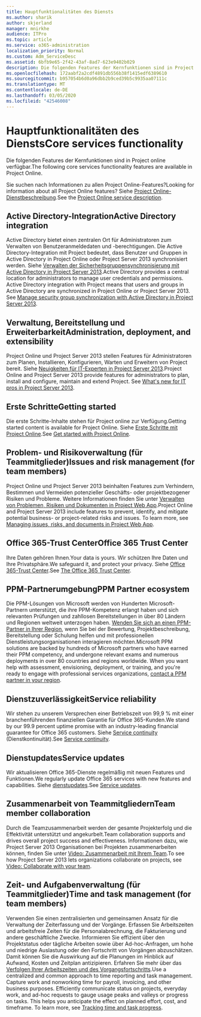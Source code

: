 ```yaml
---
title: Hauptfunktionalitäten des Diensts
ms.author: sharik
author: skjerland
manager: mnirkhe
audience: ITPro
ms.topic: article
ms.service: o365-administration
localization_priority: Normal
ms.custom: Adm_ServiceDesc
ms.assetid: 6bfb9e65-2f42-43af-8ad7-623e9402b029
description: Die folgenden Features der Kernfunktionen sind in Project online verfügbar.
ms.openlocfilehash: 172aabf2a2cdf4891db556b38f1415edf6389610
ms.sourcegitcommit: b957054b6d0a96dbb2b9ced39b5c9935aa07111c
ms.translationtype: MT
ms.contentlocale: de-DE
ms.lasthandoff: 03/05/2020
ms.locfileid: "42546008"
---
```

# <a name="core-services-functionality"></a><span data-ttu-id="8de80-103">Hauptfunktionalitäten des Diensts</span><span class="sxs-lookup"><span data-stu-id="8de80-103">Core services functionality</span></span>

<span data-ttu-id="8de80-104">Die folgenden Features der Kernfunktionen sind in Project online verfügbar.</span><span class="sxs-lookup"><span data-stu-id="8de80-104">The following core services functionality features are available in Project Online.</span></span>
  
<span data-ttu-id="8de80-105">Sie suchen nach Informationen zu allen Project Online-Features?</span><span class="sxs-lookup"><span data-stu-id="8de80-105">Looking for information about all Project Online features?</span></span> <span data-ttu-id="8de80-106">Siehe [Project Online-Dienstbeschreibung](project-online-service-description.md).</span><span class="sxs-lookup"><span data-stu-id="8de80-106">See the [Project Online service description](project-online-service-description.md).</span></span>
  
## <a name="active-directory-integration"></a><span data-ttu-id="8de80-107">Active Directory-Integration</span><span class="sxs-lookup"><span data-stu-id="8de80-107">Active Directory integration</span></span>

<span data-ttu-id="8de80-p102">Active Directory bietet einen zentralen Ort für Administratoren zum Verwalten von Benutzeranmeldedaten und -berechtigungen. Die Active Directory-Integration mit Project bedeutet, dass Benutzer und Gruppen in Active Directory in Project Online oder Project Server 2013 synchronisiert werden. Siehe [Verwalten der Sicherheitsgruppensynchronisierung mit Active Directory in Project Server 2013](https://go.microsoft.com/fwlink/p/?LinkId=402631).</span><span class="sxs-lookup"><span data-stu-id="8de80-p102">Active Directory provides a central location for administrators to manage user credentials and permissions. Active Directory integration with Project means that users and groups in Active Directory are synchronized in Project Online or Project Server 2013. See [Manage security group synchronization with Active Directory in Project Server 2013](https://go.microsoft.com/fwlink/p/?LinkId=402631).</span></span>
  
## <a name="administration-deployment-and-extensibility"></a><span data-ttu-id="8de80-111">Verwaltung, Bereitstellung und Erweiterbarkeit</span><span class="sxs-lookup"><span data-stu-id="8de80-111">Administration, deployment, and extensibility</span></span>

<span data-ttu-id="8de80-p103">Project Online und Project Server 2013 stellen Features für Administratoren zum Planen, Installieren, Konfigurieren, Warten und Erweitern von Project bereit. Siehe [Neuigkeiten für IT-Experten in Project Server 2013](https://go.microsoft.com/fwlink/p/?LinkId=272017).</span><span class="sxs-lookup"><span data-stu-id="8de80-p103">Project Online and Project Server 2013 provide features for administrators to plan, install and configure, maintain and extend Project. See [What's new for IT pros in Project Server 2013](https://go.microsoft.com/fwlink/p/?LinkId=272017).</span></span>
  
## <a name="getting-started"></a><span data-ttu-id="8de80-114">Erste Schritte</span><span class="sxs-lookup"><span data-stu-id="8de80-114">Getting started</span></span>

<span data-ttu-id="8de80-115">Die erste Schritte-Inhalte stehen für Project online zur Verfügung.</span><span class="sxs-lookup"><span data-stu-id="8de80-115">Getting started content is available for Project Online.</span></span> <span data-ttu-id="8de80-116">Siehe [Erste Schritte mit Project Online](https://support.office.com/en-us/article/Get-started-with-Project-Online-E3E5F64F-ADA5-4F9D-A578-130B2D4E5F11?ui=en-US&amp;rs=en-US&amp;ad=US).</span><span class="sxs-lookup"><span data-stu-id="8de80-116">See [Get started with Project Online](https://support.office.com/en-us/article/Get-started-with-Project-Online-E3E5F64F-ADA5-4F9D-A578-130B2D4E5F11?ui=en-US&amp;rs=en-US&amp;ad=US).</span></span>
  
## <a name="issues-and-risk-management-for-team-members"></a><span data-ttu-id="8de80-117">Problem- und Risikoverwaltung (für Teammitglieder)</span><span class="sxs-lookup"><span data-stu-id="8de80-117">Issues and risk management (for team members)</span></span>

<span data-ttu-id="8de80-p105">Project Online und Project Server 2013 beinhalten Features zum Verhindern, Bestimmen und Vermeiden potenzieller Geschäfts- oder projektbezogener Risiken und Probleme. Weitere Informationen finden Sie unter [Verwalten von Problemen, Risiken und Dokumenten in Project Web App](https://go.microsoft.com/fwlink/?LinkId=402634).</span><span class="sxs-lookup"><span data-stu-id="8de80-p105">Project Online and Project Server 2013 include features to prevent, identify, and mitigate potential business- or project-related risks and issues. To learn more, see [Managing issues, risks, and documents in Project Web App](https://go.microsoft.com/fwlink/?LinkId=402634).</span></span>
  
## <a name="office-365-trust-center"></a><span data-ttu-id="8de80-120">Office 365-Trust Center</span><span class="sxs-lookup"><span data-stu-id="8de80-120">Office 365 Trust Center</span></span>

<span data-ttu-id="8de80-121">Ihre Daten gehören Ihnen.</span><span class="sxs-lookup"><span data-stu-id="8de80-121">Your data is yours.</span></span> <span data-ttu-id="8de80-122">Wir schützen Ihre Daten und Ihre Privatsphäre.</span><span class="sxs-lookup"><span data-stu-id="8de80-122">We safeguard it, and protect your privacy.</span></span> <span data-ttu-id="8de80-123">Siehe [Office 365-Trust Center](https://go.microsoft.com/fwlink/?LinkId=402637).</span><span class="sxs-lookup"><span data-stu-id="8de80-123">See [The Office 365 Trust Center](https://go.microsoft.com/fwlink/?LinkId=402637).</span></span>
  
## <a name="ppm-partner-ecosystem"></a><span data-ttu-id="8de80-124">PPM-Partnerumgebung</span><span class="sxs-lookup"><span data-stu-id="8de80-124">PPM Partner ecosystem</span></span>

<span data-ttu-id="8de80-p107">Die PPM-Lösungen von Microsoft werden von Hunderten Microsoft-Partnern unterstützt, die ihre PPM-Kompetenz erlangt haben und sich relevanten Prüfungen und zahllosen Bereitstellungen in über 80 Ländern und Regionen weltweit unterzogen haben. [Wenden Sie sich an einen PPM-Partner in Ihrer Region](https://go.microsoft.com/fwlink/p/?LinkId=272646), wenn Sie bei der Bewertung, Projektbeschreibung, Bereitstellung oder Schulung helfen und mit professionellen Dienstleistungsorganisationen interagieren möchten.</span><span class="sxs-lookup"><span data-stu-id="8de80-p107">Microsoft PPM solutions are backed by hundreds of Microsoft partners who have earned their PPM competency, and undergone relevant exams and numerous deployments in over 80 countries and regions worldwide. When you want help with assessment, envisioning, deployment, or training, and you're ready to engage with professional services organizations, [contact a PPM partner in your region](https://go.microsoft.com/fwlink/p/?LinkId=272646).</span></span>
  
## <a name="service-reliability"></a><span data-ttu-id="8de80-127">Dienstzuverlässigkeit</span><span class="sxs-lookup"><span data-stu-id="8de80-127">Service reliability</span></span>

<span data-ttu-id="8de80-128">Wir stehen zu unserem Versprechen einer Betriebszeit von 99,9 % mit einer branchenführenden finanziellen Garantie für Office 365-Kunden.</span><span class="sxs-lookup"><span data-stu-id="8de80-128">We stand by our 99.9 percent uptime promise with an industry-leading financial guarantee for Office 365 customers.</span></span> <span data-ttu-id="8de80-129">Siehe [Service continuity](https://go.microsoft.com/fwlink/?LinkId=402653) (Dienstkontinuität).</span><span class="sxs-lookup"><span data-stu-id="8de80-129">See [Service continuity](https://go.microsoft.com/fwlink/?LinkId=402653).</span></span>
  
## <a name="service-updates"></a><span data-ttu-id="8de80-130">Dienstupdates</span><span class="sxs-lookup"><span data-stu-id="8de80-130">Service updates</span></span>

<span data-ttu-id="8de80-131">Wir aktualisieren Office 365-Dienste regelmäßig mit neuen Features und Funktionen.</span><span class="sxs-lookup"><span data-stu-id="8de80-131">We regularly update Office 365 services with new features and capabilities.</span></span> <span data-ttu-id="8de80-132">Siehe [dienstupdates](../office-365-platform-service-description/service-updates.md).</span><span class="sxs-lookup"><span data-stu-id="8de80-132">See [Service updates](../office-365-platform-service-description/service-updates.md).</span></span>
  
## <a name="team-member-collaboration"></a><span data-ttu-id="8de80-133">Zusammenarbeit von Teammitgliedern</span><span class="sxs-lookup"><span data-stu-id="8de80-133">Team member collaboration</span></span>

<span data-ttu-id="8de80-134">Durch die Teamzusammenarbeit werden der gesamte Projekterfolg und die Effektivität unterstützt und angekurbelt.</span><span class="sxs-lookup"><span data-stu-id="8de80-134">Team collaboration supports and drives overall project success and effectiveness.</span></span> <span data-ttu-id="8de80-135">Informationen dazu, wie Project Server 2013 Organisationen bei Projekten zusammenarbeiten können, finden Sie unter [Video: Zusammenarbeit mit Ihrem Team](https://go.microsoft.com/fwlink/?LinkId=402628).</span><span class="sxs-lookup"><span data-stu-id="8de80-135">To see how Project Server 2013 lets organizations collaborate on projects, see [Video: Collaborate with your team](https://go.microsoft.com/fwlink/?LinkId=402628).</span></span>
  
## <a name="time-and-task-management-for-team-members"></a><span data-ttu-id="8de80-136">Zeit- und Aufgabenverwaltung (für Teammitglieder)</span><span class="sxs-lookup"><span data-stu-id="8de80-136">Time and task management (for team members)</span></span>

<span data-ttu-id="8de80-p111">Verwenden Sie einen zentralisierten und gemeinsamen Ansatz für die Verwaltung der Zeiterfassung und der Vorgänge. Erfassen Sie Arbeitszeiten und arbeitsfreie Zeiten für die Personalabrechnung, die Fakturierung und andere geschäftliche Zwecke. Informieren Sie effizient über den Projektstatus oder tägliche Arbeiten sowie über Ad-hoc-Anfragen, um hohe und niedrige Auslastung oder den Fortschritt von Vorgängen abzuschätzen. Damit können Sie die Auswirkung auf die Planungen im Hinblick auf Aufwand, Kosten und Zeitplan antizipieren. Erfahren Sie mehr über das [Verfolgen Ihrer Arbeitszeiten und des Vorgangsfortschritts](https://go.microsoft.com/fwlink/p/?LinkId=271321).</span><span class="sxs-lookup"><span data-stu-id="8de80-p111">Use a centralized and common approach to time reporting and task management. Capture work and nonworking time for payroll, invoicing, and other business purposes. Efficiently communicate status on projects, everyday work, and ad-hoc requests to gauge usage peaks and valleys or progress on tasks. This helps you anticipate the effect on planned effort, cost, and timeframe. To learn more, see [Tracking time and task progress](https://go.microsoft.com/fwlink/p/?LinkId=271321).</span></span>
  